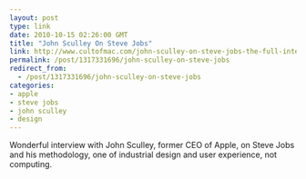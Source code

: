 ```yaml
---
layout: post
type: link
date: 2010-10-15 02:26:00 GMT
title: "John Sculley On Steve Jobs"
link: http://www.cultofmac.com/john-sculley-on-steve-jobs-the-full-interview-transcript/63295
permalink: /post/1317331696/john-sculley-on-steve-jobs
redirect_from: 
  - /post/1317331696/john-sculley-on-steve-jobs
categories:
- apple
- steve jobs
- john sculley
- design
---
```

Wonderful interview with John Sculley, former CEO of Apple, on Steve Jobs and his methodology, one of industrial design and user experience, not computing.